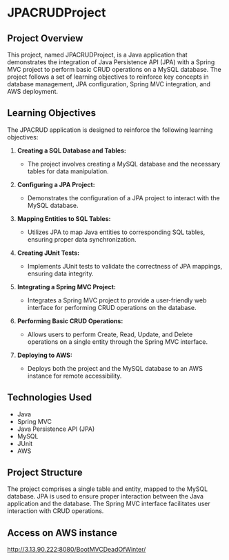 # JPACRUDProject

## Project Overview

This project, named JPACRUDProject, is a Java application that demonstrates the integration of Java Persistence API (JPA) with a Spring MVC project to perform basic CRUD operations on a MySQL database. The project follows a set of learning objectives to reinforce key concepts in database management, JPA configuration, Spring MVC integration, and AWS deployment.

## Learning Objectives

The JPACRUD application is designed to reinforce the following learning objectives:

1. **Creating a SQL Database and Tables:**
   - The project involves creating a MySQL database and the necessary tables for data manipulation.

2. **Configuring a JPA Project:**
   - Demonstrates the configuration of a JPA project to interact with the MySQL database.

3. **Mapping Entities to SQL Tables:**
   - Utilizes JPA to map Java entities to corresponding SQL tables, ensuring proper data synchronization.

4. **Creating JUnit Tests:**
   - Implements JUnit tests to validate the correctness of JPA mappings, ensuring data integrity.

5. **Integrating a Spring MVC Project:**
   - Integrates a Spring MVC project to provide a user-friendly web interface for performing CRUD operations on the database.

6. **Performing Basic CRUD Operations:**
   - Allows users to perform Create, Read, Update, and Delete operations on a single entity through the Spring MVC interface.

7. **Deploying to AWS:**
   - Deploys both the project and the MySQL database to an AWS instance for remote accessibility.

## Technologies Used

- Java
- Spring MVC
- Java Persistence API (JPA)
- MySQL
- JUnit
- AWS

## Project Structure

The project comprises a single table and entity, mapped to the MySQL database. JPA is used to ensure proper interaction between the Java application and the database. The Spring MVC interface facilitates user interaction with CRUD operations.

## Access on AWS instance

http://3.13.90.222:8080/BootMVCDeadOfWinter/